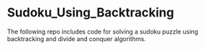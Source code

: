# Sudoku_Using_Backtracking
The following repo includes code for solving a sudoku puzzle using backtracking and divide and conquer algorithms.
